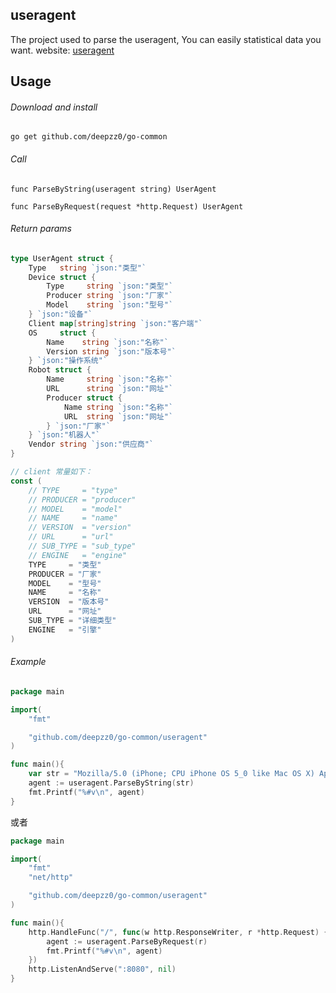 ## useragent

The project used to parse the useragent, You can easily statistical data you want. website: [useragent](http://deepzz.com/plugin/useragent.html)

## Usage

###### Download and install

```
go get github.com/deepzz0/go-common
```

###### Call

```
func ParseByString(useragent string) UserAgent

func ParseByRequest(request *http.Request) UserAgent
```
###### Return params

``` go
type UserAgent struct {
	Type   string `json:"类型"`
	Device struct {
		Type     string `json:"类型"`
		Producer string `json:"厂家"`
		Model    string `json:"型号"`
	} `json:"设备"`
	Client map[string]string `json:"客户端"`
	OS     struct {
		Name    string `json:"名称"`
		Version string `json:"版本号"`
	} `json:"操作系统"`
	Robot struct {
		Name     string `json:"名称"`
		URL      string `json:"网址"`
		Producer struct {
			Name string `json:"名称"`
			URL  string `json:"网址"`
		} `json:"厂家"`
	} `json:"机器人"`
	Vendor string `json:"供应商"`
}

// client 常量如下：
const (
	// TYPE     = "type"
	// PRODUCER = "producer"
	// MODEL    = "model"
	// NAME     = "name"
	// VERSION  = "version"
	// URL      = "url"
	// SUB_TYPE = "sub_type"
	// ENGINE   = "engine"
	TYPE     = "类型"
	PRODUCER = "厂家"
	MODEL    = "型号"
	NAME     = "名称"
	VERSION  = "版本号"
	URL      = "网址"
	SUB_TYPE = "详细类型"
	ENGINE   = "引擎"
)
```

###### Example

``` go
package main

import(
	"fmt"

	"github.com/deepzz0/go-common/useragent"
)

func main(){
	var str = "Mozilla/5.0 (iPhone; CPU iPhone OS 5_0 like Mac OS X) AppleWebKit/534.46 (KHTML, like Gecko) Version/5.1 Mobile/9A334 Safari/7534.48.3"
	agent := useragent.ParseByString(str)
	fmt.Printf("%#v\n", agent)
}
```
或者

``` go
package main

import(
	"fmt"
	"net/http"

	"github.com/deepzz0/go-common/useragent"
)

func main(){
	http.HandleFunc("/", func(w http.ResponseWriter, r *http.Request) {
		agent := useragent.ParseByRequest(r)
		fmt.Printf("%#v\n", agent)
	})
	http.ListenAndServe(":8080", nil)
}
```
